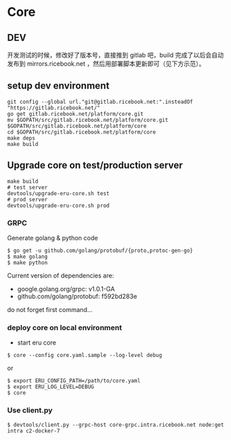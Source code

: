 Core
====

## DEV

开发测试的时候，修改好了版本号，直接推到 gitlab 吧，build 完成了以后会自动发布到 mirrors.ricebook.net ，然后用部署脚本更新即可（见下方示范）。

## setup dev environment

```shell
git config --global url."git@gitlab.ricebook.net:".insteadOf "https://gitlab.ricebook.net/"
go get gitlab.ricebook.net/platform/core.git
mv $GOPATH/src/gitlab.ricebook.net/platform/core.git $GOPATH/src/gitlab.ricebook.net/platform/core
cd $GOPATH/src/gitlab.ricebook.net/platform/core
make deps
make build
```

## Upgrade core on test/production server

```shell
make build
# test server
devtools/upgrade-eru-core.sh test
# prod server
devtools/upgrade-eru-core.sh prod
```

### GRPC

Generate golang & python code

```shell
$ go get -u github.com/golang/protobuf/{proto,protoc-gen-go}
$ make golang
$ make python
```

Current version of dependencies are:

* google.golang.org/grpc: v1.0.1-GA
* github.com/golang/protobuf: f592bd283e

do not forget first command...

### deploy core on local environment

* start eru core

```shell
$ core --config core.yaml.sample --log-level debug
```

or

```shell
$ export ERU_CONFIG_PATH=/path/to/core.yaml
$ export ERU_LOG_LEVEL=DEBUG
$ core
```


### Use client.py

```
$ devtools/client.py --grpc-host core-grpc.intra.ricebook.net node:get intra c2-docker-7
```
